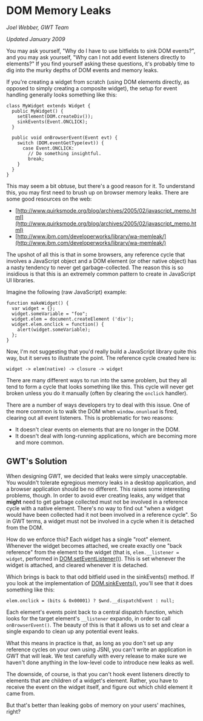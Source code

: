 DOM Memory Leaks
===

_Joel Webber, GWT Team_

_Updated January 2009_

You may ask yourself, "Why do I have to use bitfields to sink DOM events?", and you may ask yourself, "Why can I not add event listeners directly to elements?" If you find yourself asking these questions, it's probably time to dig into the murky depths of DOM events and memory leaks.

If you're creating a widget from scratch (using DOM elements directly, as opposed to simply creating a composite widget), the setup for event handling generally looks something like this:

```
class MyWidget extends Widget {
  public MyWidget() {
    setElement(DOM.createDiv());
    sinkEvents(Event.ONCLICK);
  }

  public void onBrowserEvent(Event evt) {
    switch (DOM.eventGetType(evt)) {
      case Event.ONCLICK:
        // Do something insightful.
        break;
    }
  }
}
```

This may seem a bit obtuse, but there's a good reason for it. To understand this, you may first need to brush up on browser memory leaks. There are some good resources on the web:

*   [http://www.quirksmode.org/blog/archives/2005/02/javascript_memo.html](http://www.quirksmode.org/blog/archives/2005/02/javascript_memo.html)
*   [http://www.ibm.com/developerworks/library/wa-memleak/](http://www.ibm.com/developerworks/library/wa-memleak/)

The upshot of all this is that in some browsers, any reference cycle that involves a JavaScript object and a DOM element (or other native object) has a nasty tendency to never get garbage-collected. The reason this is so insidious is that this is an extremely common pattern to create in JavaScript UI libraries.

Imagine the following (raw JavaScript) example:

```
function makeWidget() {
  var widget = {};
  widget.someVariable = "foo";
  widget.elem = document.createElement ('div');
  widget.elem.onclick = function() {
    alert(widget.someVariable);
  };
}
```

Now, I'm not suggesting that you'd really build a JavaScript library quite this way, but it serves to illustrate the point. The reference cycle created here is:

```
widget -> elem(native) -> closure -> widget

```

There are many different ways to run into the same problem, but they all tend to form a cycle that looks something like this. This cycle will never get broken unless you do it manually (often by clearing the `onclick` handler).

There are a number of ways developers try to deal with this issue. One of the more common is to walk the DOM when `window.onunload` is fired, clearing out all event listeners. This is problematic for two reasons:

*   It doesn't clear events on elements that are no longer in the DOM.
*   It doesn't deal with long-running applications, which are becoming more and more common.

## GWT's Solution

When designing GWT, we decided that leaks were simply unacceptable. You wouldn't tolerate egregious memory leaks in a desktop application, and a browser application should be no different. This raises some interesting problems, though. In order to avoid ever creating leaks, any widget that **might** need to get garbage collected must not be involved in a reference cycle with a native element. There's no way to find out "when a widget would have been collected had it not been involved in a reference cycle". So in GWT terms, a widget must not be involved in a cycle when it is detached from the DOM.

How do we enforce this? Each widget has a single "root" element. Whenever the widget becomes attached, we create exactly one "back reference" from the element to the widget (that is, `elem.__listener = widget`, performed in [DOM.setEventListener()](/javadoc/latest/com/google/gwt/user/client/DOM.html#setEventListener-com.google.gwt.user.client.Element-com.google.gwt.user.client.EventListener-)). This is set whenever the widget is attached, and cleared whenever it is detached.

Which brings is back to that odd bitfield used in the sinkEvents() method. If you look at the implementation of [DOM.sinkEvents()](/javadoc/latest/com/google/gwt/user/client/DOM.html#sinkEvents-com.google.gwt.user.client.Element-int-), you'll see that it does something like this:

```
elem.onclick = (bits & 0x00001) ? $wnd.__dispatchEvent : null;

```

Each element's events point back to a central dispatch function, which looks for the target element's `__listener` expando, in order to call `onBrowserEvent()`. The beauty of this is that it allows us to set and clear a single expando to clean up any potential event leaks.

What this means in practice is that, as long as you don't set up any reference cycles on your own using JSNI, you can't write an application in GWT that will leak. We test carefully with every release to make sure we haven't done anything in the low-level code to introduce new leaks as well.

The downside, of course, is that you can't hook event listeners directly to elements that are children of a widget's element. Rather, you have to receive the event on the widget itself, and figure out which child element it came from.

But that's better than leaking gobs of memory on your users' machines, right?
